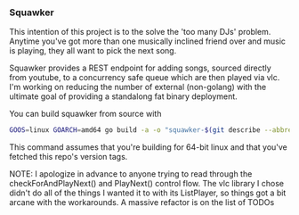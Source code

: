 ### Squawker ###

This intention of this project is to the solve the 'too many DJs' problem.  Anytime you've got more than one musically inclined friend over and music is playing, they all want to pick the next song.

Squawker provides a REST endpoint for adding songs, sourced directly from youtube, to a concurrency safe queue which are then played via vlc.  I'm working on reducing the number of external (non-golang) with the ultimate goal of providing a standalong fat binary deployment.

You can build squawker from source with 
```bash
GOOS=linux GOARCH=amd64 go build -a -o "squawker-$(git describe --abbrev=0 --tags).linux.amd64" main.go
```
This command assumes that you're building for 64-bit linux and that you've fetched this repo's version tags.

NOTE: I apologize in advance to anyone trying to read through the checkForAndPlayNext() and PlayNext() control flow.  The vlc library I chose didn't do all of the things I wanted it to with its ListPlayer, so things got a bit arcane with the workarounds.  A massive refactor is on the list of TODOs
